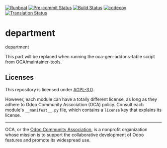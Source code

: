 
[![Runboat](https://img.shields.io/badge/runboat-Try%20me-875A7B.png)](https://runboat.odoo-community.org/builds?repo=OCA/department&target_branch=18.0)
[![Pre-commit Status](https://github.com/OCA/department/actions/workflows/pre-commit.yml/badge.svg?branch=18.0)](https://github.com/OCA/department/actions/workflows/pre-commit.yml?query=branch%3A18.0)
[![Build Status](https://github.com/OCA/department/actions/workflows/test.yml/badge.svg?branch=18.0)](https://github.com/OCA/department/actions/workflows/test.yml?query=branch%3A18.0)
[![codecov](https://codecov.io/gh/OCA/department/branch/18.0/graph/badge.svg)](https://codecov.io/gh/OCA/department)
[![Translation Status](https://translation.odoo-community.org/widgets/department-18-0/-/svg-badge.svg)](https://translation.odoo-community.org/engage/department-18-0/?utm_source=widget)

<!-- /!\ do not modify above this line -->

# department

department

<!-- /!\ do not modify below this line -->

<!-- prettier-ignore-start -->

[//]: # (addons)

This part will be replaced when running the oca-gen-addons-table script from OCA/maintainer-tools.

[//]: # (end addons)

<!-- prettier-ignore-end -->

## Licenses

This repository is licensed under [AGPL-3.0](LICENSE).

However, each module can have a totally different license, as long as they adhere to Odoo Community Association (OCA)
policy. Consult each module's `__manifest__.py` file, which contains a `license` key
that explains its license.

----
OCA, or the [Odoo Community Association](http://odoo-community.org/), is a nonprofit
organization whose mission is to support the collaborative development of Odoo features
and promote its widespread use.
